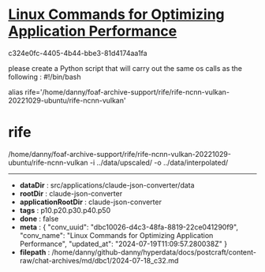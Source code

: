 # [Linux Commands for Optimizing Application Performance](https://claude.ai/chat/dbc10026-d4c3-48fa-8819-22ce041290f9)

c324e0fc-4405-4b44-bbe3-81d4174aa1fa

please create a Python script that will carry out the same os calls as the following :
#!/bin/bash


alias rife='/home/danny/foaf-archive-support/rife/rife-ncnn-vulkan-20221029-ubuntu/rife-ncnn-vulkan'

# rife 
/home/danny/foaf-archive-support/rife/rife-ncnn-vulkan-20221029-ubuntu/rife-ncnn-vulkan -i ../data/upscaled/ -o ../data/interpolated/

---

* **dataDir** : src/applications/claude-json-converter/data
* **rootDir** : claude-json-converter
* **applicationRootDir** : claude-json-converter
* **tags** : p10.p20.p30.p40.p50
* **done** : false
* **meta** : {
  "conv_uuid": "dbc10026-d4c3-48fa-8819-22ce041290f9",
  "conv_name": "Linux Commands for Optimizing Application Performance",
  "updated_at": "2024-07-19T11:09:57.280038Z"
}
* **filepath** : /home/danny/github-danny/hyperdata/docs/postcraft/content-raw/chat-archives/md/dbc1/2024-07-18_c32.md